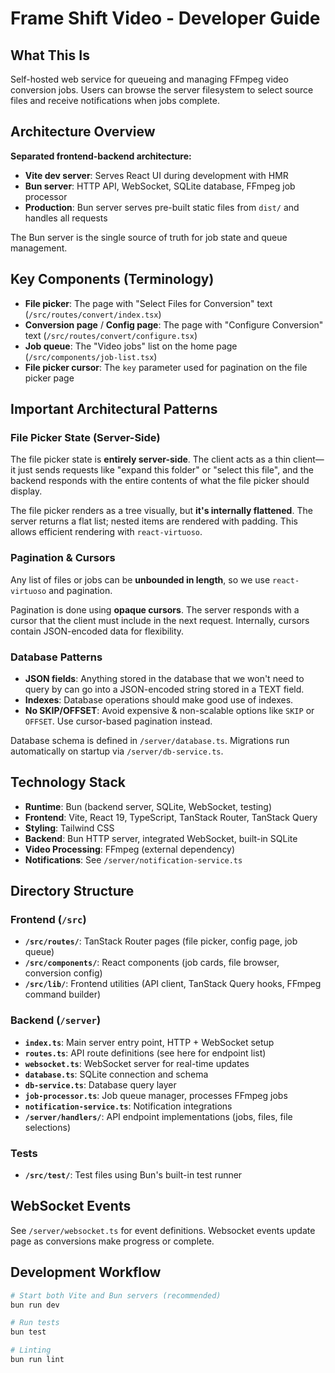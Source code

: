 # Frame Shift Video - Developer Guide

## What This Is

Self-hosted web service for queueing and managing FFmpeg video conversion jobs. Users can browse the server filesystem to select source files and receive notifications when jobs complete.

## Architecture Overview

**Separated frontend-backend architecture:**

- **Vite dev server**: Serves React UI during development with HMR
- **Bun server**: HTTP API, WebSocket, SQLite database, FFmpeg job processor
- **Production**: Bun server serves pre-built static files from `dist/` and handles all requests

The Bun server is the single source of truth for job state and queue management.

## Key Components (Terminology)

- **File picker**: The page with "Select Files for Conversion" text (`/src/routes/convert/index.tsx`)
- **Conversion page** / **Config page**: The page with "Configure Conversion" text (`/src/routes/convert/configure.tsx`)
- **Job queue**: The "Video jobs" list on the home page (`/src/components/job-list.tsx`)
- **File picker cursor**: The `key` parameter used for pagination on the file picker page

## Important Architectural Patterns

### File Picker State (Server-Side)

The file picker state is **entirely server-side**. The client acts as a thin client—it just sends requests like "expand this folder" or "select this file", and the backend responds with the entire contents of what the file picker should display.

The file picker renders as a tree visually, but **it's internally flattened**. The server returns a flat list; nested items are rendered with padding. This allows efficient rendering with `react-virtuoso`.

### Pagination & Cursors

Any list of files or jobs can be **unbounded in length**, so we use `react-virtuoso` and pagination.

Pagination is done using **opaque cursors**. The server responds with a cursor that the client must include in the next request. Internally, cursors contain JSON-encoded data for flexibility.

### Database Patterns

- **JSON fields**: Anything stored in the database that we won't need to query by can go into a JSON-encoded string stored in a TEXT field.
- **Indexes**: Database operations should make good use of indexes.
- **No SKIP/OFFSET**: Avoid expensive & non-scalable options like `SKIP` or `OFFSET`. Use cursor-based pagination instead.

Database schema is defined in `/server/database.ts`. Migrations run automatically on startup via `/server/db-service.ts`.

## Technology Stack

- **Runtime**: Bun (backend server, SQLite, WebSocket, testing)
- **Frontend**: Vite, React 19, TypeScript, TanStack Router, TanStack Query
- **Styling**: Tailwind CSS
- **Backend**: Bun HTTP server, integrated WebSocket, built-in SQLite
- **Video Processing**: FFmpeg (external dependency)
- **Notifications**: See `/server/notification-service.ts`

## Directory Structure

### Frontend (`/src`)

- **`/src/routes/`**: TanStack Router pages (file picker, config page, job queue)
- **`/src/components/`**: React components (job cards, file browser, conversion config)
- **`/src/lib/`**: Frontend utilities (API client, TanStack Query hooks, FFmpeg command builder)

### Backend (`/server`)

- **`index.ts`**: Main server entry point, HTTP + WebSocket setup
- **`routes.ts`**: API route definitions (see here for endpoint list)
- **`websocket.ts`**: WebSocket server for real-time updates
- **`database.ts`**: SQLite connection and schema
- **`db-service.ts`**: Database query layer
- **`job-processor.ts`**: Job queue manager, processes FFmpeg jobs
- **`notification-service.ts`**: Notification integrations
- **`/server/handlers/`**: API endpoint implementations (jobs, files, file selections)

### Tests

- **`/src/test/`**: Test files using Bun's built-in test runner

## WebSocket Events

See `/server/websocket.ts` for event definitions. Websocket events update page as conversions make progress or complete.

## Development Workflow

```bash
# Start both Vite and Bun servers (recommended)
bun run dev

# Run tests
bun test

# Linting
bun run lint
```
